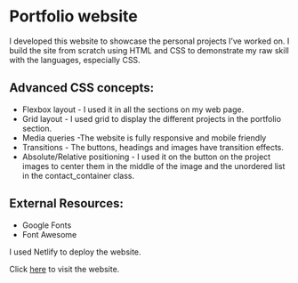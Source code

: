 # Portfolio website

I developed this website to showcase the personal projects I’ve worked on. I build the site from scratch using HTML and CSS to demonstrate my raw skill with the languages, especially CSS.

## Advanced CSS concepts:
- Flexbox layout - I used it in all the sections on my web page.
- Grid layout - I used grid to display the different projects in the portfolio section.
- Media queries -The website is fully responsive and mobile friendly
- Transitions - The buttons, headings and images have transition effects.
- Absolute/Relative positioning - I used it on the button on the project images to center them in the middle of the image and the unordered list in the contact_container class.

## External Resources:
- Google Fonts
- Font Awesome

I used Netlify to deploy the website.

Click [here](https://www.johannesdevries.co.za/) to visit the website.


